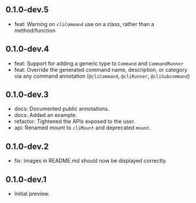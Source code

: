 ## 0.1.0-dev.5

- feat: Warning on `cliCommand` use on a class, rather than a method/function

## 0.1.0-dev.4

- feat: Support for adding a generic type to `Command` and `CommandRunner`
- feat: Override the generated command name, description, or category via any command annotation (`@cliCommand`, `@cliRunner`, `@cliSubcommand`)

## 0.1.0-dev.3

- docs: Documented public annotations.
- docs: Added an example.
- refactor: Tightened the APIs exposed to the user.
- api: Renamed mount to `cliMount` and deprecated `mount`.

## 0.1.0-dev.2

- fix: Images in README.md should now be displayed correctly.

## 0.1.0-dev.1

- Initial preview.
